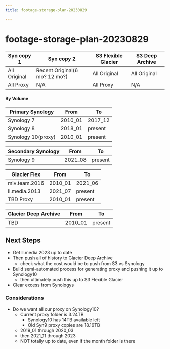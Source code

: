 ```yaml
---
title: footage-storage-plan-20230829

---
```


# footage-storage-plan-20230829



| Syn copy 1 | Syn copy 2 | S3 Flexible Glacier | S3 Deep Archive |
| -------- | -------- | -------- | ----- |
|All Original |Recent Original(6 mo? 12 mo?) |All Original |All Original |
|All Proxy |N/A |All Proxy |N/A |


#### By Volume 
Primary Synology |From | To|
|----| ----- | ----- |
Synology 7 |2010_01 | 2017_12 |
Synology 8 |2018_01 | present |
Synology 10(proxy) |2010_01 | present |

Secondary Synology |From | To|
|----| ----- | ----- |
Synology 9 |2021_08 | present |

Glacier Flex |From | To|
|----| ----- | ----- |
mlv.team.2016 |2010_01 | 2021_06 |
ll.media.2013 |2021_07 | present |
TBD Proxy | 2010_01 | present |

Glacier Deep Archive |From | To|
|----| ----- | ----- |
TBD |2010_01 |  present |

## Next Steps
- Get ll.media.2023 up to date
- Then push all of history to Glacier Deep Archive
	- check what the cost would be to push from S3 vs Synology
- Build semi-automated process for generating proxy and pushing it up to Synology10
	- then ultimately push this up to S3 Flexible Glacier
- Clear excess from Synologys

### Considerations
- Do we want all our proxy on Synology10?
	- Current proxy folder is 3.24TB
		- Synology10 has 14TB available left 
		- Old Syn9 proxy copies are 18.16TB
	- 2019_01 through 2020_03
	- then 2021_11 through 2023
	- NOT totally up to date, even if the month folder is there